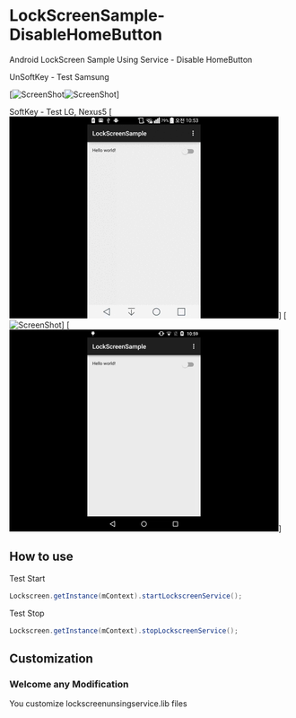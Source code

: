 # LockScreenSample-DisableHomeButton
Android LockScreen Sample Using Service - Disable HomeButton

UnSoftKey - Test Samsung


[![ScreenShot](unsoftkey_unlock_samsung.gif)![ScreenShot](unsoftkey_lock_samsung.gif)]

SoftKey - Test LG, Nexus5
[![ScreenShot](rawimg/softkey_unlock_lg.gif)]
[![ScreenShot](rawimg/softkey_lock_lg.gif)]
[![ScreenShot](rawimg/softkey_unlock_nexus5.gif)]


## How to use

Test Start
```java
Lockscreen.getInstance(mContext).startLockscreenService();
```

Test Stop
```java
Lockscreen.getInstance(mContext).stopLockscreenService();
```

## Customization
### Welcome any Modification
You customize lockscreenunsingservice.lib files

